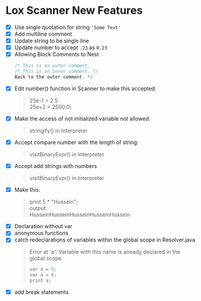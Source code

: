 # Lox Scanner New Features

- [x] Use single quotation for string `'Some Text'`
- [x] Add multiline comment
- [x] Update string to be single line
- [x] Update number to accept `.23` as `0.23`
- [x] Allowing Block Comments to Nest
  ```c
  /* This is an outer comment.
  /* This is an inner comment. */
  Back to the outer comment. */
  ```
- [x] Edit number() function in Scanner to make this accepted:
  > 25e-1 = 2.5\
  > 25e+2 = 2500.0\
- [x] Make the access of not initialized variable not allowed:
  > stringify() in Interpreter
- [x] Accept compare number with the length of string:
  > visitBinaryExpr() in Interpreter
- [x] Accept add strings with numbers
  > visitBinaryExpr() in Interpreter
- [x] Make this:
  > print 5 \* "Hussein";\
  > output:\
  > HusseinHusseinHusseinHusseinHussein
- [x] Declaration without var
- [x] anonymous functions
- [x] catch redeclarations of variables within the global scope in Resolver.java
  > Error at 'a': Variable with this name is already declared in the global scope.
  >
  > ```c
  > var a = 5;
  > var a = 6;
  > print a;
  > ```
- [x] add break statements
